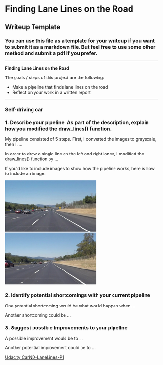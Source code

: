 # **Finding Lane Lines on the Road** 

## Writeup Template

### You can use this file as a template for your writeup if you want to submit it as a markdown file. But feel free to use some other method and submit a pdf if you prefer.

---

**Finding Lane Lines on the Road**

The goals / steps of this project are the following:
* Make a pipeline that finds lane lines on the road
* Reflect on your work in a written report


[//]: # (Image References)

[image1]: ./examples/grayscale.jpg "Grayscale"

---

### Self-driving car

### 1. Describe your pipeline. As part of the description, explain how you modified the draw_lines() function.

My pipeline consisted of 5 steps. First, I converted the images to grayscale, then I .... 

In order to draw a single line on the left and right lanes, I modified the draw_lines() function by ...

If you'd like to include images to show how the pipeline works, here is how to include an image: 

<img src="https://raw.githubusercontent.com/dannofield/Self-driving-car/master/test_images/solidWhiteCurve.jpg" width="300" height1="100">
<img src="https://raw.githubusercontent.com/dannofield/Self-driving-car/master/test_images/solidWhiteRight.jpg" width="300" height1="100">


### 2. Identify potential shortcomings with your current pipeline


One potential shortcoming would be what would happen when ... 

Another shortcoming could be ...


### 3. Suggest possible improvements to your pipeline

A possible improvement would be to ...

Another potential improvement could be to ...

[Udacity CarND-LaneLines-P1](https://github.com/udacity/CarND-LaneLines-P1)
